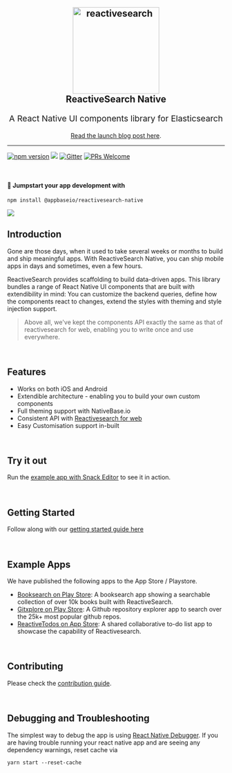 <h2 align="center">
  <img src="https://i.imgur.com/iiR9wAs.png" alt="reactivesearch" title="reactivesearch" width="200" />
  <br />
  ReactiveSearch Native
  <br />
</h2>

<p align="center" style="font-size: 1.2rem">A React Native UI components library for Elasticsearch</p>
<p align="center"><a href="https://medium.appbase.io/build-your-next-react-native-app-with-reactivesearch-ce21829f3bf5">Read the launch blog post here</a>.</p>

<hr />

[![npm version](https://badge.fury.io/js/%40appbaseio%2Freactivesearch-native.svg)](https://badge.fury.io/js/%40appbaseio%2Freactivesearch-native)
[![](https://img.shields.io/badge/license-Apache%202-blue.svg)](https://github.com/appbaseio/reactivesearch/blob/dev/LICENSE)
[![Gitter](https://img.shields.io/gitter/room/nwjs/nw.js.svg)](https://gitter.im/appbaseio/reactivesearch)
[![PRs Welcome](https://img.shields.io/badge/PRs-welcome-brightgreen.svg)](https://github.com/appbaseio/reactivesearch/blob/dev/.github/CONTRIBUTING.md)

<br />

#### :rocket: Jumpstart your app development with
```
npm install @appbaseio/reactivesearch-native
```

![](https://ph-files.imgix.net/2d1eab6b-c836-4255-89df-0553841d7c33?auto=format&auto=compress&codec=mozjpeg&cs=strip)

## Introduction

Gone are those days, when it used to take several weeks or months to build and ship meaningful apps. With ReactiveSearch Native, you can ship mobile apps in days and sometimes, even a few hours.

ReactiveSearch provides scaffolding to build data-driven apps. This library bundles a range of React Native UI components that are built with extendibility in mind: You can customize the backend queries, define how the components react to changes, extend the styles with theming and style injection support.

> Above all, we've kept the components API exactly the same as that of reactivesearch for web, enabling you to write once and use everywhere.

<br />

## Features

- Works on both iOS and Android
- Extendible architecture - enabling you to build your own custom components
- Full theming support with NativeBase.io
- Consistent API with [Reactivesearch for web](https://github.com/appbaseio/reactivesearch)
- Easy Customisation support in-built

<br />

## Try it out

Run the [example app with Snack Editor](https://snack.expo.io/@metagrover/booksearch) to see it in action.

<br />

## Getting Started

Follow along with our [getting started guide here](https://opensource.appbase.io/reactive-manual/native/getting-started/reactivesearch.html)

<br />

## Example Apps

We have published the following apps to the App Store / Playstore.

- [Booksearch on Play Store](https://play.google.com/store/apps/details?id=com.booksnative): A booksearch app showing a searchable collection of over 10k books built with ReactiveSearch.  
- [Gitxplore on Play Store](https://play.google.com/store/apps/details?id=com.appbaseio.gitxplore): A Github repository explorer app to  search over the 25k+ most popular github repos.  
- [ReactiveTodos on App Store](https://itunes.apple.com/us/app/reactivetodos/id1347926945?mt=8): A shared collaborative to-do list app to showcase the capability of Reactivesearch.

<br />

## Contributing

Please check the [contribution guide](https://github.com/appbaseio/reactivesearch/tree/dev/.github/CONTRIBUTING.md).

<br />

## Debugging and Troubleshooting

The simplest way to debug the app is using [React Native Debugger](https://github.com/jhen0409/react-native-debugger).
If you are having trouble running your react native app and are seeing any dependency warnings, reset cache via 

```
yarn start --reset-cache
```
